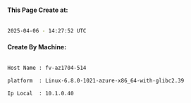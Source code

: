 
   
#### This Page Create at:

```bash

2025-04-06 - 14:27:52 UTC

```

#### Create By Machine:

```bash

Host Name : fv-az1704-514

platform  : Linux-6.8.0-1021-azure-x86_64-with-glibc2.39

Ip Local  : 10.1.0.40

```

